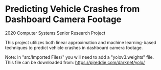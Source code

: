 # Predicting Vehicle Crashes from Dashboard Camera Footage
2020 Computer Systems Senior Research Project

This project utilizes both linear approximation and machine learning-based techniques to predict vehicle crashes in dashboard camera footage.

Note: In "src/Imported Files/" you will need to add a "yolov3.weights" file. This file can be downloaded from: https://pjreddie.com/darknet/yolo/
